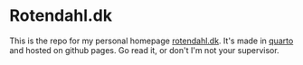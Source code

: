 # Rotendahl.dk

This is the repo for my personal homepage [rotendahl.dk](http://rotendahl.dk).
It's made in [quarto](https://quarto.org) and hosted on github pages.
Go read it, or don't I'm not your supervisor.
